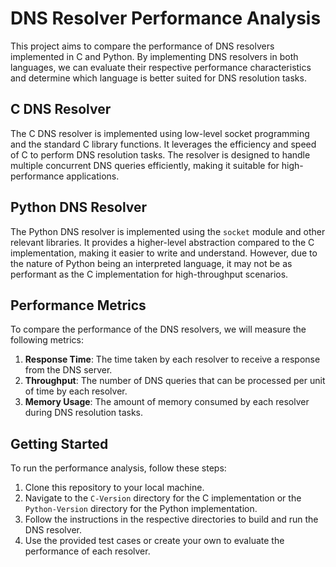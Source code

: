 # DNS Resolver Performance Analysis

This project aims to compare the performance of DNS resolvers implemented in C and Python. By implementing DNS resolvers in both languages, we can evaluate their respective performance characteristics and determine which language is better suited for DNS resolution tasks.

## C DNS Resolver

The C DNS resolver is implemented using low-level socket programming and the standard C library functions. It leverages the efficiency and speed of C to perform DNS resolution tasks. The resolver is designed to handle multiple concurrent DNS queries efficiently, making it suitable for high-performance applications.

## Python DNS Resolver

The Python DNS resolver is implemented using the `socket` module and other relevant libraries. It provides a higher-level abstraction compared to the C implementation, making it easier to write and understand. However, due to the nature of Python being an interpreted language, it may not be as performant as the C implementation for high-throughput scenarios.

## Performance Metrics

To compare the performance of the DNS resolvers, we will measure the following metrics:

1. **Response Time**: The time taken by each resolver to receive a response from the DNS server.
2. **Throughput**: The number of DNS queries that can be processed per unit of time by each resolver.
3. **Memory Usage**: The amount of memory consumed by each resolver during DNS resolution tasks.

## Getting Started

To run the performance analysis, follow these steps:

1. Clone this repository to your local machine.
2. Navigate to the `C-Version` directory for the C implementation or the `Python-Version` directory for the Python implementation.
3. Follow the instructions in the respective directories to build and run the DNS resolver.
4. Use the provided test cases or create your own to evaluate the performance of each resolver.